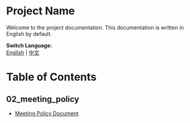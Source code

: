 # Project Name

Welcome to the project documentation. This documentation is written in English by default.

**Switch Language:**  
 [English](README.md) | [中文](docs-zh/README.md)

# Table of Contents

## 02_meeting_policy

- [Meeting Policy Document](02_meeting_policy/Meeting%20Policy.md)